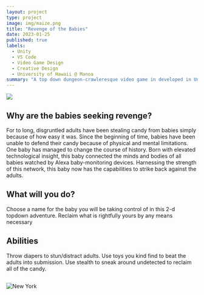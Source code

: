 ```yaml
---
layout: project
type: project
image: img/maize.png
title: "Revenge of the Babies"
date: 2023-01-25
published: true
labels:
  - Unity
  - VS Code
  - Video Game Design
  - Creative Design
  - University of Hawaii @ Manoa
summary: "A top down dungeon-crawleresque video game in developed in Unity."
---
```


<img src="baby1.png" class="rounded">

## Why are the babies seeking revenge?

For to long, disgruntled adults have been stealing candy from babies simply because of how easy it was. Since the beginning of time, babies have been unable to defend their candy because of physical and mental limitations. One baby has managed to change the course of history. Born with elevated technological insight, this baby connected the minds and bodies of all babies watched by Alexa baby-monitoring devices. Harnessing the strength of this network, this baby now has the capabilities to strike back against the adults. 

## What will you do?

Choose a name for the baby you will be taking control of in this 2-d topdown adventure. Reclaim what is rightfully yours by any means necessary

## Abilities

Throw diapers to stun/distract adults. Use toys you kind find to beat the adults into submission. Use stealth to sneak around undetected to reclaim all of the candy.

## 


<img class="img-fluid" src="babyScene1.jpg" alt="New York">






